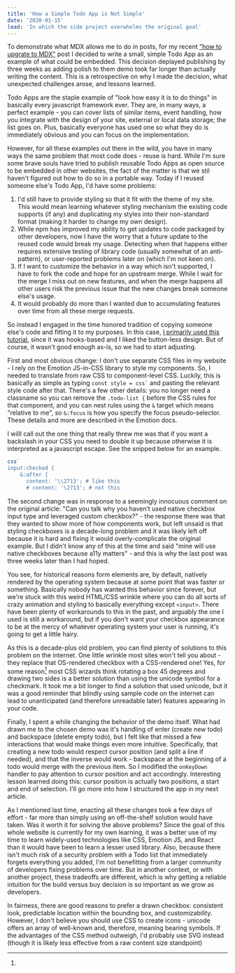 ```yaml
---
title: 'How a Simple Todo App is Not Simple'
date: '2020-01-15'
lead: 'In which the side project overwhelms the original goal'
---
```


To demonstrate what MDX allows me to do in posts, for my recent ["how to upgrate
to MDX"] post I decided to write a small, simple Todo App as an example of what
could be embedded. This decision deplayed publishing by three weeks as adding
polish to them demo took far longer than actually writing the content. This is a
retrospective on why I made the decision, what unexpected challenges arose, and
lessons learned.

["how to upgrate to mdx"]: /weblog/zack/2019/12/upgrading-gatsby-to-mdx-from-remark/

Todo Apps are the staple example of "look how easy it is to do things" in
basically every javascript framework ever. They are, in many ways, a perfect
example - you can cover lists of similar items, event handling, how you
integrate with the design of your site, external or local data storage; the list
goes on. Plus, basically everyone has used one so what they do is immediately
obvious and you can focus on the implementation.

However, for all these examples out there in the wild, you have in many ways the
same problem that most code does - reuse is hard. While I'm sure some brave
souls have tried to publish reusable Todo Apps as open source to be embedded in
other websites, the fact of the matter is that we stil haven't figured out how
to do so in a portable way. Today if I reused someone else's Todo App, I'd have
some problems:

1. I'd still have to provide styling so that it fit with the theme of my site.
   This would mean learning whatever styling mechanism the existing code
   supports (if any) and duplicating my styles into their non-standard format
   (making it harder to change my own design).
2. While npm has improved my ability to get updates to code packaged by other
   developers, now I have the worry that a future update to the reused code
   would break my usage. Detecting when that happens either requires extensive
   testing of library code (usually somewhat of an anti-pattern), or
   user-reported problems later on (which I'm not keen on).
3. If I want to customize the behavior in a way which isn't supported, I have to
   fork the code and hope for an upstream merge. While I wait for the merge I
   miss out on new features, and when the merge happens all other users risk the
   previous issue that the new changes break someone else's usage.
4. It would probably do more than I wanted due to accumulating features over
   time from all these merge requests.

So instead I engaged in the time honored tradition of copying someone else's
code and fitting it to my purposes. In this case, [I primarily used this
tutorial], since it was hooks-based and I liked the button-less design. But of
course, it wasn't good enough as-is, so we had to start adjusting.

[i primarily used this tutorial]: https://upmostly.com/tutorials/build-a-todo-app-in-react-using-hooks

First and most obvious change: I don't use separate CSS files in my website - I
rely on the Emotion JS-in-CSS library to style my components. So, I needed to
translate from raw CSS to component-level CSS. Luckily, this is basically as
simple as typing `` const style = css` `` and pasting the relevant style code
after that. There's a few other details: you no longer need a classname so you
can remove the `.todo-list {` before the CSS rules for that component, and you
can nest rules using the `&` target which means "relative to me", so `&:focus`
is how you specify the focus pseudo-selector. These details and more are
described in the Emotion docs.

I willl call out the one thing that really threw me was that if you want a
backslash in your CSS you need to double it up because otherwise it is
interpreted as a javascript escape. See the snipped below for an example.

```javascript
css`
input:checked {
    &:after {
      content: '\\2713'; # like this
      # content: '\2713'; # not this
```

The second change was in response to a seemingly innocuous comment on the
original article: "Can you talk why you haven’t used native checkbox input type
and leveraged custom checkbox?" - the response there was that they wanted to
show more of how components work, but left unsaid is that styling checkboxes is
a decade-long problem and it was likely left off because it is hard and fixing
it would overly-complicate the original example. But I didn't know any of this
at the time and said "mine will use native checkboxes because a11y matters" -
and this is why the last post was three weeks later than I had hoped.

You see, for historical reasons form elements are, by default, natively rendered
by the operating system because at some point that was faster or something.
Basically nobody has wanted this behavior since forever, but we're stuck with
this weird HTML/CSS wrinkle where you can do all sorts of crazy animation and
styling to basically everything except `<input>`. There have been plenty of
workarounds to this in the past, and arguably the one I used is still a
workaround, but if you don't want your checkbox appearance to be at the mercy of
whatever operating system your user is running, it's going to get a little
hairy.

As this is a decade-plus old problem, you can find plenty of solutions to this
problem on the internet. One little wrinkle most sites won't tell you about -
they replace that OS-rendered checkbox with a CSS-rendered one! Yes, for some
reason[^1] most CSS wizards think rotating a box 45 degrees and drawing two
sides is a better solution than using the unicode symbol for a checkmark. It
took me a bit longer to find a solution that used unicode, but it was a good
reminder that blindly using sample code on the internet can lead to
unanticipated (and therefore unreadable later) features appearing in your code.

Finally, I spent a while changing the behavior of the demo itself. What had
drawn me to the chosen demo was it's handling of enter (create new todo) and
backspace (delete empty todo), but I felt like that missed a few interactions
that would make things even more intuitive. Specifically, that creating a new
todo would respect cursor position (and split a line if needed), and that the
inverse would work - backspace at the beginning of a todo would merge with the
previous item. So I modified the `onKeyDown` handler to pay attention to cursor
position and act accordingly. Interesting lesson learned doing this: cursor
position is actually two positions, a start and end of selection. I'll go more
into how I structured the app in my next article.

As I mentioned last time, enacting all these changes took a few days of effort -
far more than simply using an off-the-shelf solution would have taken. Was it
worth it for solving the above problems? Since the goal of this whole website is
currently for my own learning, it was a better use of my time to learn
widely-used technologies like CSS, Emotion JS, and React than it would have been
to learn a lesser used library. Also, because there isn't much risk of a
security problem with a Todo list that immediately forgets everything you added,
I'm not benefitting from a larger community of developers fixing problems over
time. But in another context, or with another project, these tradeoffs are
different, which is why getting a reliable intuition for the build versus buy
decision is so important as we grow as developers.

[^1]:

  In fairness, there are good reasons to prefer a drawn checkbox: consistent
  look, predictable location within the bounding box, and customizability.
  However, I don't believe you should use CSS to create icons - unicode offers
  an array of well-known and, therefore, meaning bearing symbols. If the
  advantages of the CSS method outweigh, I'd probably use SVG instead (though it
  is likely less effective from a raw content size standpoint)
